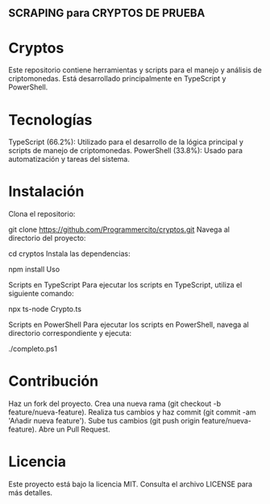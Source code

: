 ## SCRAPING para CRYPTOS DE PRUEBA

# Cryptos
Este repositorio contiene herramientas y scripts para el manejo y análisis de criptomonedas. Está desarrollado principalmente en TypeScript y PowerShell.

# Tecnologías
TypeScript (66.2%): Utilizado para el desarrollo de la lógica principal y scripts de manejo de criptomonedas.
PowerShell (33.8%): Usado para automatización y tareas del sistema.

# Instalación
Clona el repositorio:

git clone https://github.com/Programmercito/cryptos.git
Navega al directorio del proyecto:

cd cryptos
Instala las dependencias:

npm install
Uso

Scripts en TypeScript
Para ejecutar los scripts en TypeScript, utiliza el siguiente comando:

npx ts-node Crypto.ts 

Scripts en PowerShell
Para ejecutar los scripts en PowerShell, navega al directorio correspondiente y ejecuta:

./completo.ps1

# Contribución

Haz un fork del proyecto.
Crea una nueva rama (git checkout -b feature/nueva-feature).
Realiza tus cambios y haz commit (git commit -am 'Añadir nueva feature').
Sube tus cambios (git push origin feature/nueva-feature).
Abre un Pull Request.

# Licencia
Este proyecto está bajo la licencia MIT. Consulta el archivo LICENSE para más detalles.
